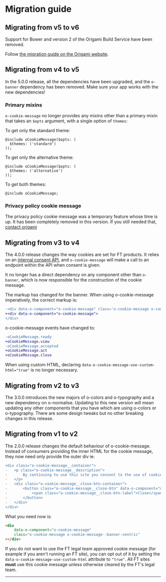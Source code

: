 # Migration guide

## Migrating from v5 to v6

Support for Bower and version 2 of the Origami Build Service have been removed.

Follow [the migration guide on the Origami website](https://origami.ft.com/documentation/tutorials/bower-to-npm/).

## Migrating from v4 to v5

In the 5.0.0 release, all the dependencies have been upgraded, and the `o-banner` dependency has been removed. Make sure your app works with the new
dependencies!

### Primary mixins

`o-cookie-message` no longer provides any mixins other than a primary mixin that takes an `$opts` argument, with a single option of `themes`:

To get only the standard theme:

```
@include oCookieMessage($opts: (
  $themes: ('standard')
));
```

To get only the alternative theme:

```
@include oCookieMessage($opts: (
  $themes: ('alternative')
));
```

To get both themes:

```
@include oCookieMessage;
```

### Privacy policy cookie message

The privacy policy cookie message was a temporary feature whose time is up. It
has been completely removed in this version. If you still needed that, [contact origami](mailto:origami.support@ft.com)

## Migrating from v3 to v4

The 4.0.0 release changes the way cookies are set for FT products. It relies on an [internal consent API](https://github.com/Financial-Times/next-consent-proxy/), and `o-cookie-message` will make a call to an endpoint within the API when consent is given.

It no longer has a direct dependency on any component other than `o-banner`, which is now responsible for the construction of the cookie message.

The markup has changed for the banner. When using o-cookie-message imperatively, the correct markup is:

```diff
-<div data-o-component="o-cookie-message" class='o-cookie-message o-cookie-message--banner-centric'>
+<div data-o-component="o-cookie-message">
</div>
```

o-cookie-message events have changed to:

```diff
-oCookieMessage.ready
+oCookieMessage.view
-oCookieMessage.accepted
+oCookieMessage.act
+oCookieMessage.close
```

When using custom HTML, declaring `data-o-cookie-message-use-custom-html="true"` is no longer necessary.

## Migrating from v2 to v3

The 3.0.0 introduces the new majors of o-colors and o-typography and a new dependency on o-normalise. Updating to this new version will mean updating any other components that you have which are using o-colors or o-typography.
There are some design tweaks but no other breaking changes in this release.

## Migrating from v1 to v2

The 2.0.0 release changes the default behaviour of o-cookie-message. Instead of consumers providing the inner HTML for the cookie message, they now need only provide the outer div ie:

```diff
<div class="o-cookie-message__container">
-	<p class="o-cookie-message__description">
-		By continuing to use this site you consent to the use of cookies on your device as described in our <a href="http://help.ft.com/tools-services/how-the-ft-manages-cookies-on-its-websites/">cookie policy</a> unless you have disabled them. You can change your <a href="http://help.ft.com/help/legal-privacy/cookies/how-to-mange-cookies/">cookie settings</a> at any time but parts of our site will not function correctly without them.
-	</p>
-	<div class="o-cookie-message__close-btn-container">
-		<button class="o-cookie-message__close-btn" data-o-component="o-cookie-message-close">
-			<span class="o-cookie-message__close-btn-label">Close</span>
-		</button>
-	</div>
</div>
```

What you need now is:

```html
<div
	data-o-component="o-cookie-message"
	class="o-cookie-message o-cookie-message--banner-centric"
></div>
```

If you do not want to use the FT legal team approved cookie message (for example if you aren't running an FT site), you can opt out of it by setting the `data-o-cookie-message-use-custom-html` attribute to `"true"`. All FT sites **must** use this cookie message unless otherwise cleared by the FT's legal team.

---
